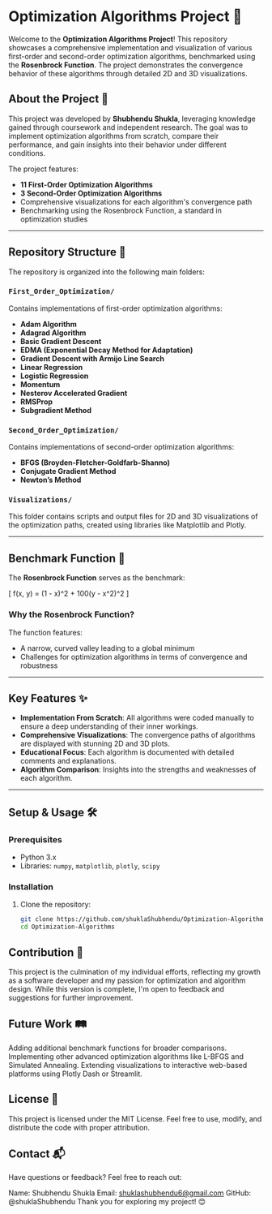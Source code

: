 # Optimization Algorithms Project 🚀

Welcome to the **Optimization Algorithms Project**! This repository showcases a comprehensive implementation and visualization of various first-order and second-order optimization algorithms, benchmarked using the **Rosenbrock Function**. The project demonstrates the convergence behavior of these algorithms through detailed 2D and 3D visualizations.

## About the Project 📘

This project was developed by **Shubhendu Shukla**, leveraging knowledge gained through coursework and independent research. The goal was to implement optimization algorithms from scratch, compare their performance, and gain insights into their behavior under different conditions.

The project features:

- **11 First-Order Optimization Algorithms**
- **3 Second-Order Optimization Algorithms**
- Comprehensive visualizations for each algorithm's convergence path
- Benchmarking using the Rosenbrock Function, a standard in optimization studies

---

## Repository Structure 📂

The repository is organized into the following main folders:

### `First_Order_Optimization/`
Contains implementations of first-order optimization algorithms:
- **Adam Algorithm**
- **Adagrad Algorithm**
- **Basic Gradient Descent**
- **EDMA (Exponential Decay Method for Adaptation)**
- **Gradient Descent with Armijo Line Search**
- **Linear Regression**
- **Logistic Regression**
- **Momentum**
- **Nesterov Accelerated Gradient**
- **RMSProp**
- **Subgradient Method**

### `Second_Order_Optimization/`
Contains implementations of second-order optimization algorithms:
- **BFGS (Broyden-Fletcher-Goldfarb-Shanno)**
- **Conjugate Gradient Method**
- **Newton’s Method**

### `Visualizations/`
This folder contains scripts and output files for 2D and 3D visualizations of the optimization paths, created using libraries like Matplotlib and Plotly.

---

## Benchmark Function 🧪

The **Rosenbrock Function** serves as the benchmark:

\[
f(x, y) = (1 - x)^2 + 100(y - x^2)^2
\]

### Why the Rosenbrock Function?
The function features:
- A narrow, curved valley leading to a global minimum
- Challenges for optimization algorithms in terms of convergence and robustness

---

## Key Features ✨

- **Implementation From Scratch**: All algorithms were coded manually to ensure a deep understanding of their inner workings.
- **Comprehensive Visualizations**: The convergence paths of algorithms are displayed with stunning 2D and 3D plots.
- **Educational Focus**: Each algorithm is documented with detailed comments and explanations.
- **Algorithm Comparison**: Insights into the strengths and weaknesses of each algorithm.

---

## Setup & Usage 🛠️

### Prerequisites
- Python 3.x
- Libraries: `numpy`, `matplotlib`, `plotly`, `scipy`

### Installation
1. Clone the repository:
   ```bash
   git clone https://github.com/shuklaShubhendu/Optimization-Algorithms.git
   cd Optimization-Algorithms

## Contribution 🌟

This project is the culmination of my individual efforts, reflecting my growth as a software developer and my passion for optimization and algorithm design. While this version is complete, I'm open to feedback and suggestions for further improvement.

## Future Work 🛤️

Adding additional benchmark functions for broader comparisons.
Implementing other advanced optimization algorithms like L-BFGS and Simulated Annealing.
Extending visualizations to interactive web-based platforms using Plotly Dash or Streamlit.


## License 📜
This project is licensed under the MIT License. Feel free to use, modify, and distribute the code with proper attribution.

## Contact 📬
Have questions or feedback? Feel free to reach out:

Name: Shubhendu Shukla
Email: shuklashubhendu6@gmail.com
GitHub: @shuklaShubhendu
Thank you for exploring my project! 😊
